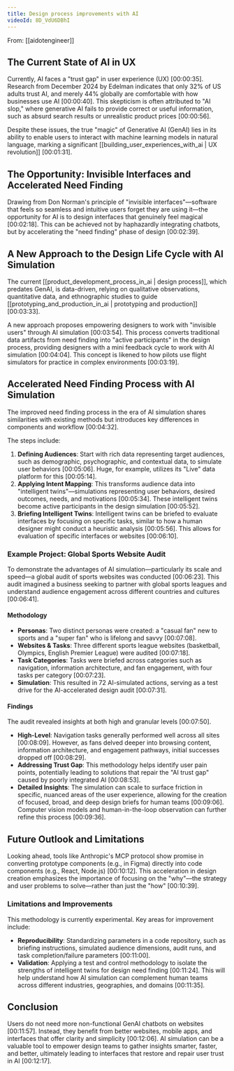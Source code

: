 ```yaml
---
title: Design process improvements with AI
videoId: 8D_VdU6DBhI
---
```


From: [[aidotengineer]] <br/> 

## The Current State of AI in UX
Currently, AI faces a "trust gap" in user experience (UX) <a class="yt-timestamp" data-t="00:00:35">[00:00:35]</a>. Research from December 2024 by Edelman indicates that only 32% of US adults trust AI, and merely 44% globally are comfortable with how businesses use AI <a class="yt-timestamp" data-t="00:00:40">[00:00:40]</a>. This skepticism is often attributed to "AI slop," where generative AI fails to provide correct or useful information, such as absurd search results or unrealistic product prices <a class="yt-timestamp" data-t="00:00:56">[00:00:56]</a>.

Despite these issues, the true "magic" of Generative AI (GenAI) lies in its ability to enable users to interact with machine learning models in natural language, marking a significant [[building_user_experiences_with_ai | UX revolution]] <a class="yt-timestamp" data-t="00:01:31">[00:01:31]</a>.

## The Opportunity: Invisible Interfaces and Accelerated Need Finding
Drawing from Don Norman's principle of "invisible interfaces"—software that feels so seamless and intuitive users forget they are using it—the opportunity for AI is to design interfaces that genuinely feel magical <a class="yt-timestamp" data-t="00:02:18">[00:02:18]</a>. This can be achieved not by haphazardly integrating chatbots, but by accelerating the "need finding" phase of design <a class="yt-timestamp" data-t="00:02:39">[00:02:39]</a>.

## A New Approach to the Design Life Cycle with AI Simulation
The current [[product_development_process_in_ai | design process]], which predates GenAI, is data-driven, relying on qualitative observations, quantitative data, and ethnographic studies to guide [[prototyping_and_production_in_ai | prototyping and production]] <a class="yt-timestamp" data-t="00:03:33">[00:03:33]</a>.

A new approach proposes empowering designers to work with "invisible users" through AI simulation <a class="yt-timestamp" data-t="00:03:54">[00:03:54]</a>. This process converts traditional data artifacts from need finding into "active participants" in the design process, providing designers with a mini feedback cycle to work with AI simulation <a class="yt-timestamp" data-t="00:04:04">[00:04:04]</a>. This concept is likened to how pilots use flight simulators for practice in complex environments <a class="yt-timestamp" data-t="00:03:19">[00:03:19]</a>.

## Accelerated Need Finding Process with AI Simulation
The improved need finding process in the era of AI simulation shares similarities with existing methods but introduces key differences in components and workflow <a class="yt-timestamp" data-t="00:04:32">[00:04:32]</a>.

The steps include:
1.  **Defining Audiences**: Start with rich data representing target audiences, such as demographic, psychographic, and contextual data, to simulate user behaviors <a class="yt-timestamp" data-t="00:05:06">[00:05:06]</a>. Huge, for example, utilizes its "Live" data platform for this <a class="yt-timestamp" data-t="00:05:14">[00:05:14]</a>.
2.  **Applying Intent Mapping**: This transforms audience data into "intelligent twins"—simulations representing user behaviors, desired outcomes, needs, and motivations <a class="yt-timestamp" data-t="00:05:34">[00:05:34]</a>. These intelligent twins become active participants in the design simulation <a class="yt-timestamp" data-t="00:05:52">[00:05:52]</a>.
3.  **Briefing Intelligent Twins**: Intelligent twins can be briefed to evaluate interfaces by focusing on specific tasks, similar to how a human designer might conduct a heuristic analysis <a class="yt-timestamp" data-t="00:05:56">[00:05:56]</a>. This allows for evaluation of specific interfaces or websites <a class="yt-timestamp" data-t="00:06:10">[00:06:10]</a>.

### Example Project: Global Sports Website Audit
To demonstrate the advantages of AI simulation—particularly its scale and speed—a global audit of sports websites was conducted <a class="yt-timestamp" data-t="00:06:23">[00:06:23]</a>. This audit imagined a business seeking to partner with global sports leagues and understand audience engagement across different countries and cultures <a class="yt-timestamp" data-t="00:06:41">[00:06:41]</a>.

#### Methodology
*   **Personas**: Two distinct personas were created: a "casual fan" new to sports and a "super fan" who is lifelong and savvy <a class="yt-timestamp" data-t="00:07:08">[00:07:08]</a>.
*   **Websites & Tasks**: Three different sports league websites (basketball, Olympics, English Premier League) were audited <a class="yt-timestamp" data-t="00:07:18">[00:07:18]</a>.
*   **Task Categories**: Tasks were briefed across categories such as navigation, information architecture, and fan engagement, with four tasks per category <a class="yt-timestamp" data-t="00:07:23">[00:07:23]</a>.
*   **Simulation**: This resulted in 72 AI-simulated actions, serving as a test drive for the AI-accelerated design audit <a class="yt-timestamp" data-t="00:07:31">[00:07:31]</a>.

#### Findings
The audit revealed insights at both high and granular levels <a class="yt-timestamp" data-t="00:07:50">[00:07:50]</a>.
*   **High-Level**: Navigation tasks generally performed well across all sites <a class="yt-timestamp" data-t="00:08:09">[00:08:09]</a>. However, as fans delved deeper into browsing content, information architecture, and engagement pathways, initial successes dropped off <a class="yt-timestamp" data-t="00:08:29">[00:08:29]</a>.
*   **Addressing Trust Gap**: This methodology helps identify user pain points, potentially leading to solutions that repair the "AI trust gap" caused by poorly integrated AI <a class="yt-timestamp" data-t="00:08:53">[00:08:53]</a>.
*   **Detailed Insights**: The simulation can scale to surface friction in specific, nuanced areas of the user experience, allowing for the creation of focused, broad, and deep design briefs for human teams <a class="yt-timestamp" data-t="00:09:06">[00:09:06]</a>. Computer vision models and human-in-the-loop observation can further refine this process <a class="yt-timestamp" data-t="00:09:36">[00:09:36]</a>.

## Future Outlook and Limitations
Looking ahead, tools like Anthropic's MCP protocol show promise in converting prototype components (e.g., in Figma) directly into code components (e.g., React, Node.js) <a class="yt-timestamp" data-t="00:10:12">[00:10:12]</a>. This acceleration in design creation emphasizes the importance of focusing on the "why"—the strategy and user problems to solve—rather than just the "how" <a class="yt-timestamp" data-t="00:10:39">[00:10:39]</a>.

### Limitations and Improvements
This methodology is currently experimental. Key areas for improvement include:
*   **Reproducibility**: Standardizing parameters in a code repository, such as briefing instructions, simulated audience dimensions, audit runs, and task completion/failure parameters <a class="yt-timestamp" data-t="00:11:00">[00:11:00]</a>.
*   **Validation**: Applying a test and control methodology to isolate the strengths of intelligent twins for design need finding <a class="yt-timestamp" data-t="00:11:24">[00:11:24]</a>. This will help understand how AI simulation can complement human teams across different industries, geographies, and domains <a class="yt-timestamp" data-t="00:11:35">[00:11:35]</a>.

## Conclusion
Users do not need more non-functional GenAI chatbots on websites <a class="yt-timestamp" data-t="00:11:57">[00:11:57]</a>. Instead, they benefit from better websites, mobile apps, and interfaces that offer clarity and simplicity <a class="yt-timestamp" data-t="00:12:06">[00:12:06]</a>. AI simulation can be a valuable tool to empower design teams to gather insights smarter, faster, and better, ultimately leading to interfaces that restore and repair user trust in AI <a class="yt-timestamp" data-t="00:12:17">[00:12:17]</a>.